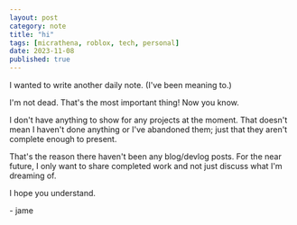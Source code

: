 ```yaml
---
layout: post
category: note
title: "hi"
tags: [micrathena, roblox, tech, personal]
date: 2023-11-08
published: true
---
```

I wanted to write another daily note. (I've been meaning to.)<!--more-->

I'm not dead. That's the most important thing! Now you know.

I don't have anything to show for any projects at the moment. That doesn't mean I haven't done anything or I've abandoned them; just that they aren't complete enough to present.

That's the reason there haven't been any blog/devlog posts. For the near future, I only want to share completed work and not just discuss what I'm dreaming of.

I hope you understand.

\- jame
